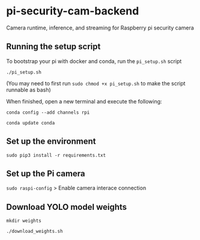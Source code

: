 # pi-security-cam-backend
Camera runtime, inference, and streaming for Raspberry pi security camera


## Running the setup script
To bootstrap your pi with docker and conda, run the `pi_setup.sh` script

`./pi_setup.sh`

(You may need to first run `sudo chmod +x pi_setup.sh` to make the script runnable as bash)

When finished, open a new terminal and execute the following:

`conda config --add channels rpi`

`conda update conda`

## Set up the environment
`sudo pip3 install -r requirements.txt`

## Set up the Pi camera
`sudo raspi-config` > Enable camera interace connection

## Download YOLO model weights
`mkdir weights`

`./download_weights.sh`